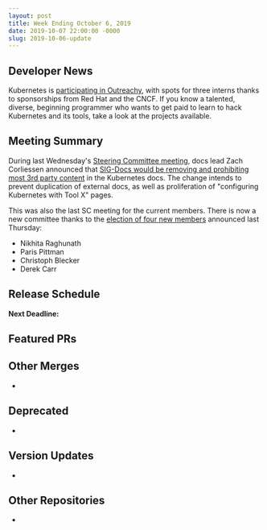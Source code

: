 ```yaml
---
layout: post
title: Week Ending October 6, 2019
date: 2019-10-07 22:00:00 -0000
slug: 2019-10-06-update
---
```


## Developer News

Kubernetes is [participating in Outreachy](), with spots for three interns thanks to sponsorships from Red Hat and the CNCF.  If you know a talented, diverse, beginning programmer who wants to get paid to learn to hack Kubernetes and its tools, take a look at the projects available.

## Meeting Summary

During last Wednesday's [Steering Committee meeting](https://docs.google.com/document/d/1qazwMIHGeF3iUh5xMJIJ6PDr-S3bNkT8tNLRkSiOkOU/edit#), docs lead Zach Corliessen announced that [SIG-Docs would be removing and prohibiting most 3rd party content](https://github.com/kubernetes/website/issues/15576) in the Kubernetes docs.  The change intends to prevent duplication of external docs, as well as proliferation of "configuring Kubernetes with Tool X" pages.

This was also the last SC meeting for the current members.  There is now a new committee thanks to the [election of four new members](https://kubernetes.io/blog/2019/10/03/2019-steering-committee-election-results/) announced last Thursday:

* Nikhita Raghunath
* Paris Pittman
* Christoph Blecker
* Derek Carr

## Release Schedule

**Next Deadline:**


## Featured PRs


## Other Merges

*

## Deprecated

*

## Version Updates

*

## Other Repositories

*
